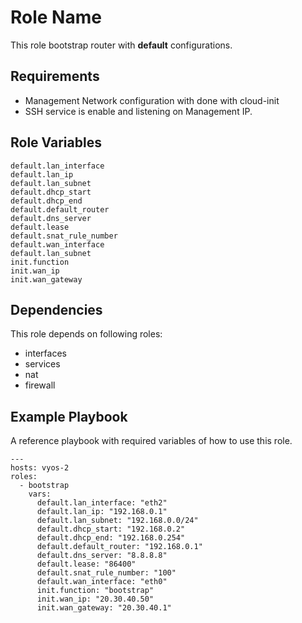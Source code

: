 Role Name
=========

This role bootstrap router with **default** configurations.

Requirements
------------

- Management Network configuration with done with cloud-init
- SSH service is enable and listening on Management IP.

Role Variables
--------------

```
default.lan_interface
default.lan_ip
default.lan_subnet
default.dhcp_start
default.dhcp_end
default.default_router
default.dns_server
default.lease
default.snat_rule_number
default.wan_interface
default.lan_subnet
init.function
init.wan_ip
init.wan_gateway
```

Dependencies
------------

This role depends on following roles:
- interfaces
- services
- nat
- firewall

Example Playbook
----------------
A reference playbook with required variables of how to use this role.

    ---
    hosts: vyos-2        
    roles:
      - bootstrap
        vars:
          default.lan_interface: "eth2"
          default.lan_ip: "192.168.0.1"
          default.lan_subnet: "192.168.0.0/24"
          default.dhcp_start: "192.168.0.2"
          default.dhcp_end: "192.168.0.254"
          default.default_router: "192.168.0.1"
          default.dns_server: "8.8.8.8"
          default.lease: "86400"
          default.snat_rule_number: "100"
          default.wan_interface: "eth0"
          init.function: "bootstrap"
          init.wan_ip: "20.30.40.50"
          init.wan_gateway: "20.30.40.1"